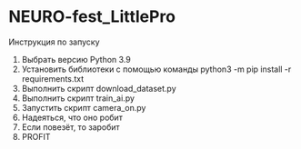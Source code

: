 # NEURO-fest_LittlePro

Инструкция по запуску
1. Выбрать версию Python 3.9
2. Установить библиотеки с помощью команды python3 -m pip install -r requirements.txt
3. Выполнить скрипт download_dataset.py
4. Выполнить скрипт train_ai.py
5. Запустить скрипт camera_on.py
6. Надеяться, что оно робит
7. Если повезёт, то заробит
8. PROFIT
